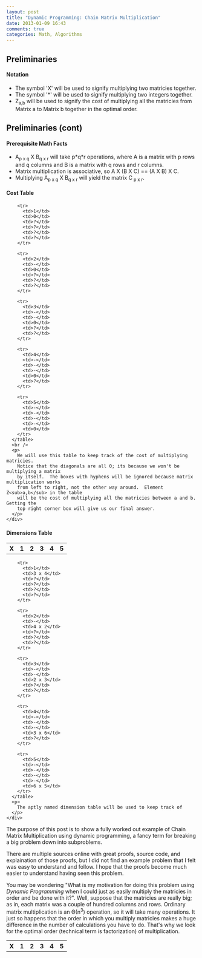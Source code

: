 ```yaml
---
layout: post
title: "Dynamic Programming: Chain Matrix Multiplication"
date: 2013-01-09 16:43
comments: true
categories: Math, Algorithms
---
```


<script src="/javascripts/foundation/jquery.js"></script>
<script src="/javascripts/foundation/foundation.min.js"></script>
<script src="/javascripts/foundation/jquery.foundation.orbit.js"></script>
<script src="/javascripts/foundation/jquery.foundation.forms.js"></script>
<script src="/javascripts/foundation/jquery.foundation.mediaQueryToggle.js"></script>
<script src="/javascripts/foundation/modernizr.foundation.js"></script>
<script src="/javascripts/foundation/app.js"></script>

<link rel="stylesheet" type="text/css" href="/stylesheets/foundation/foundation.css">
<link rel="stylesheet" type="text/css" href="/stylesheets/foundation/app.css">

<script type='text/javascript'>
   $(window).load(function() {
     $('#slides').orbit({ 
       fluid: '1x1', 
       timer: false,
       bullets: true
     });
   });
</script>


<div id="slides">
  <div>
    <h2> Preliminaries </h2>
    <h4>Notation</h4>
    <ul>
      <li>The symbol 'X' will be used to signify multiplying two matricies together.</li>
      <li>The symbol '*' will be used to signify multiplying two integers together.</li>
      <li>Z<sub>a,b</sub> will be used to signify the cost of multiplying all the matricies
      from Matrix a to Matrix b together in the optimal order.</li>
    </ul>
  </div>
  <div>
    <h2> Preliminaries (cont)</h2>
    <h4>Prerequisite Math Facts</h4>
    <ul>
      <li>A<sub>p x q</sub> X B<sub>q x r</sub> will take p*q*r operations,
      where A is a matrix with p rows and q columns and B is a matrix with q rows and r columns.</li>
      <li>Matrix multiplication is associative, so A X (B X C) == (A X B) X C.</li>
      <li>Multiplying A<sub>p x q</sub> X B<sub>q x r</sub> will yield the matrix C<sub> p x r</sub>.</li>
    </ul>
  </div>
  <div>
    <div id="cost">
      <h4>Cost Table</h4>
      <table>
        <tr>
          <th>X</th>
          <th>1</th>
          <th>2</th>
          <th>3</th>
          <th>4</th>
          <th>5</th>
        </tr>

        <tr>
          <td>1</td>
          <td>0</td>
          <td>?</td>
          <td>?</td>
          <td>?</td>
          <td>?</td>
        </tr>

        <tr>
          <td>2</td>
          <td>-</td>
          <td>0</td>
          <td>?</td>
          <td>?</td>
          <td>?</td>
        </tr>

        <tr>
          <td>3</td>
          <td>-</td>
          <td>-</td>
          <td>0</td>
          <td>?</td>
          <td>?</td>
        </tr>

        <tr>
          <td>4</td>
          <td>-</td>
          <td>-</td>
          <td>-</td>
          <td>0</td>
          <td>?</td>
        </tr>

        <tr>
          <td>5</td>
          <td>-</td>
          <td>-</td>
          <td>-</td>
          <td>-</td>
          <td>0</td>
        </tr>
      </table>
      <br />
      <p>
        We will use this table to keep track of the cost of multiplying matricies.
        Notice that the diagonals are all 0; its because we won't be multiplying a matrix
        by itself.  The boxes with hyphens will be ignored because matrix multiplication works
        from left to right, not the other way around.  Element Z<sub>a,b</sub> in the table
        will be the cost of multiplying all the matricies between a and b.  Getting the 
        top right corner box will give us our final answer.
      </p>
    </div>
  </div>
  <div>
    <div id="dimension">
      <h4>Dimensions Table</h4>
      <table>
        <tr>
          <th>X</th>
          <th>1</th>
          <th>2</th>
          <th>3</th>
          <th>4</th>
          <th>5</th>
        </tr>

        <tr>
          <td>1</td>
          <td>3 x 4</td>
          <td>?</td>
          <td>?</td>
          <td>?</td>
          <td>?</td>
        </tr>

        <tr>
          <td>2</td>
          <td>-</td>
          <td>4 x 2</td>
          <td>?</td>
          <td>?</td>
          <td>?</td>
        </tr>

        <tr>
          <td>3</td>
          <td>-</td>
          <td>-</td>
          <td>2 x 3</td>
          <td>?</td>
          <td>?</td>
        </tr>

        <tr>
          <td>4</td>
          <td>-</td>
          <td>-</td>
          <td>-</td>
          <td>3 x 6</td>
          <td>?</td>
        </tr>

        <tr>
          <td>5</td>
          <td>-</td>
          <td>-</td>
          <td>-</td>
          <td>-</td>
          <td>6 x 5</td>
        </tr>
      </table>
      <p>
        The aptly named dimension table will be used to keep track of 
      </p>
    </div>

  </div>
  <div>
  </div>
</div>

<p>
  The purpose of this post is to show a fully worked out example
  of Chain Matrix Multiplication using dynamic programming, a fancy
  term for breaking a big problem down into subproblems.
</p>
<p>
  There are multiple sources online with great proofs, source code,
  and explaination of those proofs, but I did not find an example problem that
  I felt was easy to understand and follow.
  I hope that the proofs become much easier to understand having seen this problem.
</p>
<p>
  You may be wondering "What is my motivation for doing this problem using <em>Dynamic Programming</em> 
  when I could just as easily multiply the matricies in order and be done with it?".  Well, suppose that 
  the matricies are really big; as in, each matrix was a couple of hundred columns and rows.  
  Ordinary matrix multiplication is an Θ(n<sup>3</sup>) operation, so it will take many operations.  
  It just so happens that the order in which you multiply matricies makes a huge difference in the number of 
  calculations you have to do.  That's why we look for the optimal order (technical term is factorization)  of multiplication.
</p>

